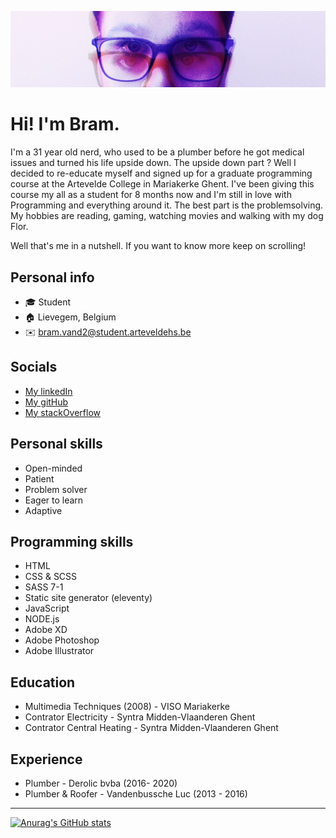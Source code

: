 ![Banner](src/img/banner.png "banner")

# Hi! I'm Bram.  

I'm a 31 year old nerd, who used to be a plumber before he got  medical issues and turned his life upside down.
The upside down part ? Well I decided to re-educate myself and signed up for a graduate programming course at the Artevelde College in Mariakerke Ghent.
I've been giving this course my all as a student for 8 months now and I'm still in love with Programming and everything around it. The best part is the problemsolving.
My hobbies are reading, gaming, watching movies and walking with my dog Flor.

Well that's me in a nutshell. If you want to know more keep on scrolling!

## Personal info

* :mortar_board: Student
* :house: Lievegem, Belgium
* :envelope: bram.vand2@student.arteveldehs.be

## Socials

* [My linkedIn](https://www.linkedin.com/in/bram-vandenbussche-0413751b6/ "linkedIn Bram Vandenbussche")
* [My gitHub](https://github.com/pgm-bramvand2 "gitHub Bram Vandenbussche")
* [My stackOverflow](https://stackoverflow.com/users/15196596/bram-vandenbussche "stackOverflow Bram Vandenbussche")

## Personal skills

* Open-minded
* Patient
* Problem solver
* Eager to learn
* Adaptive

## Programming skills

* HTML
* CSS & SCSS
* SASS 7-1
* Static site generator (eleventy)
* JavaScript
* NODE.js
* Adobe XD
* Adobe Photoshop
* Adobe Illustrator

## Education

* Multimedia Techniques (2008) - VISO Mariakerke
* Contrator Electricity - Syntra Midden-Vlaanderen Ghent
* Contrator Central Heating - Syntra Midden-Vlaanderen Ghent

## Experience

* Plumber - Derolic bvba (2016- 2020)
* Plumber & Roofer - Vandenbussche Luc (2013 - 2016)

___

[![Anurag's GitHub stats](https://github-readme-stats.vercel.app/api?username=pgm-bramvand2)](https://github.com/anuraghazra/github-readme-stats)